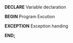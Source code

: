 **DECLARE**
  Variable declaration

**BEGIN**
  Program Excution
  
**EXCEPTION**
  Exception handing
  
**END;**  
